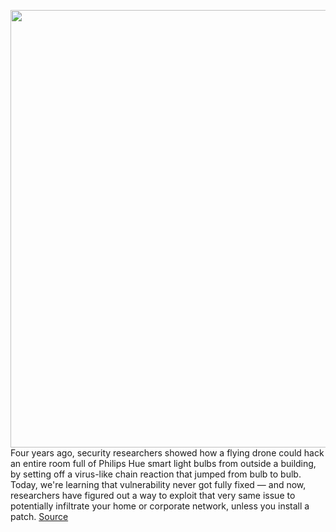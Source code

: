 <img src='https://cdn.vox-cdn.com/thumbor/3APegVr08Url5LNg3zA5PPNjFzE=/0x0:5760x3840/1200x800/filters:focal(1884x1917:2804x2837)/cdn.vox-cdn.com/uploads/chorus_image/image/66253278/jbareham_160818_1183_0072_02.0.0.jpg' width='700px' /><br/>
Four years ago, security researchers showed how a flying drone could hack an entire room full of Philips Hue smart light bulbs from outside a building, by setting off a virus-like chain reaction that jumped from bulb to bulb. Today, we're learning that vulnerability never got fully fixed — and now, researchers have figured out a way to exploit that very same issue to potentially infiltrate your home or corporate network, unless you install a patch.
<a href='https://www.theverge.com/2020/2/5/21123491/philips-hue-bulb-hack-hub-firmware-patch-update'> Source <a/>